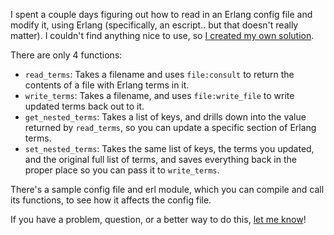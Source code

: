 I spent a couple days figuring out how to read in an Erlang config file and modify it, using Erlang (specifically, an escript.. but that doesn't really matter). I couldn't find anything nice to use, so [I created my own solution](https://grantwinney.com/how-to-modify-a-config-file-in-erlang/).

There are only 4 functions:

* `read_terms`: Takes a filename and uses `file:consult` to return the contents of a file with Erlang terms in it.
* `write_terms`: Takes a filename, and uses `file:write_file` to write updated terms back out to it.
* `get_nested_terms`: Takes a list of keys, and drills down into the value returned by `read_terms`, so you can update a specific section of Erlang terms.
* `set_nested_terms`: Takes the same list of keys, the terms you updated, and the original full list of terms, and saves everything back in the proper place so you can pass it to `write_terms`.

There's a sample config file and erl module, which you can compile and call its functions, to see how it affects the config file.

If you have a problem, question, or a better way to do this, <a href="https://github.com/grantwinney/BlogCodeSamples/issues/new?title=Issue regarding Erlang config file script">let me know</a>!
